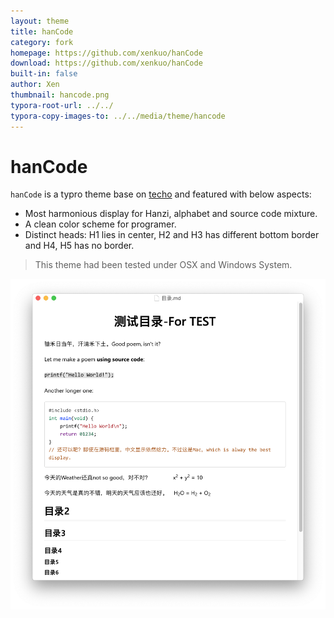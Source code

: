 ```yaml
---
layout: theme
title: hanCode
category: fork
homepage: https://github.com/xenkuo/hanCode
download: https://github.com/xenkuo/hanCode
built-in: false
author: Xen
thumbnail: hancode.png
typora-root-url: ../../
typora-copy-images-to: ../../media/theme/hancode
---
```


# hanCode

`hanCode` is a typro theme base on [techo](https://github.com/lfkdsk/techo.css) and featured with below aspects:

- Most harmonious display for Hanzi, alphabet and source code mixture.
- A clean color scheme for programer.
- Distinct heads: H1 lies in center, H2 and H3 has different bottom border and H4, H5 has no border.

> This theme had been tested under OSX and Windows System.

![preview](/media/theme/hancode/hancode.png)

